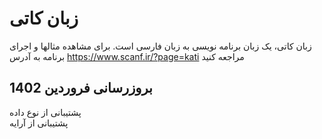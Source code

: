 # زبان کاتی

زبان کاتی، یک زبان برنامه نویسی به زبان فارسی است.
برای مشاهده مثالها و اجرای برنامه به آدرس https://www.scanf.ir/?page=kati  مراجعه کنید


## بروزرسانی فروردین 1402
پشتیبانی از نوع داده <br/>
پشتیبانی از آرایه
